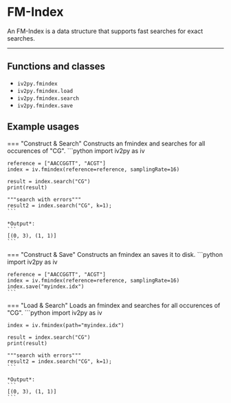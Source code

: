 <!--
    SPDX-FileCopyrightText: 2006-2023, Knut Reinert & Freie Universität Berlin
    SPDX-FileCopyrightText: 2016-2023, Knut Reinert & MPI für molekulare Genetik
    SPDX-License-Identifier: CC-BY-4.0
-->
# FM-Index

An FM-Index is a data structure that supports fast searches for exact searches.

---
## Functions and classes
  - `iv2py.fmindex`
  - `iv2py.fmindex.load`
  - `iv2py.fmindex.search`
  - `iv2py.fmindex.save`


## Example usages
=== "Construct & Search"
    Constructs an fmindex and searches for all occurences of "CG".
    ```python
    import iv2py as iv

    reference = ["AACCGGTT", "ACGT"]
    index = iv.fmindex(reference=reference, samplingRate=16)

    result = index.search("CG")
    print(result)

    """search with errors"""
    result2 = index.search("CG", k=1);
    ```

    *Output*:
    ```
    [(0, 3), (1, 1)]
    ```

=== "Construct & Save"
    Constructs an fmindex an saves it to disk.
    ```python
    import iv2py as iv

    reference = ["AACCGGTT", "ACGT"]
    index = iv.fmindex(reference=reference, samplingRate=16)
    index.save("myindex.idx")
    ```

=== "Load & Search"
    Loads an fmindex and searches for all occurences of "CG".
    ```python
    import iv2py as iv

    index = iv.fmindex(path="myindex.idx")

    result = index.search("CG")
    print(result)

    """search with errors"""
    result2 = index.search("CG", k=1);
    ```

    *Output*:
    ```
    [(0, 3), (1, 1)]
    ```
